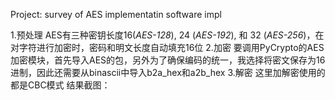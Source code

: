 Project: survey of AES implementatin software impl

1.预处理
AES有三种密钥长度16(*AES-128*), 24 (*AES-192*), 和 32 (*AES-256*)，在对字符进行加密时，密码和明文长度自动填充16位
2.加密
要调用PyCrypto的AES加密模块，首先导入AES的包，另外为了确保编码的统一，我选择将密文保存为16进制，因此还需要从binascii中导入b2a_hex和a2b_hex
3.解密
这里加解密使用的都是CBC模式
结果截图：
